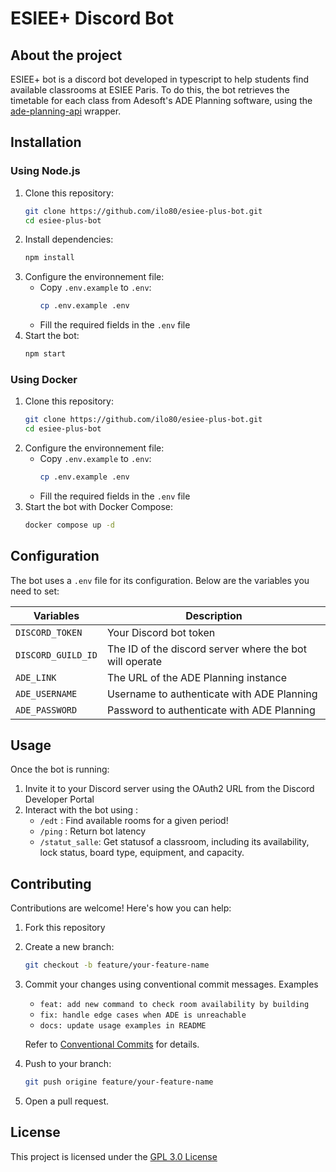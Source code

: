 # ESIEE+ Discord Bot
## About the project
ESIEE+ bot is a discord bot developed in typescript to help students find available classrooms at ESIEE Paris. To do this, the bot retrieves the timetable for each class from Adesoft's ADE Planning software, using the [ade-planning-api](https://github.com/ilo80/ade-planning-api/) wrapper.

## Installation
### Using Node.js
1. Clone this repository:
   ```bash
   git clone https://github.com/ilo80/esiee-plus-bot.git
   cd esiee-plus-bot
   ```
2. Install dependencies:
   ```bash
   npm install
   ```
3. Configure the environnement file:
   - Copy `.env.example` to `.env`:
     ```bash
     cp .env.example .env
     ```
   - Fill the required fields in the `.env` file
4. Start the bot:
   ```bash
   npm start
   ```

### Using Docker
1. Clone this repository:
   ```bash
   git clone https://github.com/ilo80/esiee-plus-bot.git
   cd esiee-plus-bot
   ```
2. Configure the environnement file:
   - Copy `.env.example` to `.env`:
     ```bash
     cp .env.example .env
     ```
   - Fill the required fields in the `.env` file
3. Start the bot with Docker Compose:
   ```bash
   docker compose up -d
   ```

## Configuration
The bot uses a `.env` file for its configuration. Below are the variables you need to set:

| Variables          | Description                                             |
|--------------------|---------------------------------------------------------|
| `DISCORD_TOKEN`    | Your Discord bot token                                  |
| `DISCORD_GUILD_ID` | The ID of the discord server where the bot will operate |
| `ADE_LINK`         | The URL of the ADE Planning instance                    |
| `ADE_USERNAME`     | Username to authenticate with ADE Planning              |
| `ADE_PASSWORD`     | Password to authenticate with ADE Planning              |

## Usage
Once the bot is running:
1. Invite it to your Discord server using the OAuth2 URL from the Discord Developer Portal
2. Interact with the bot using :
   - `/edt` : Find available rooms for a given period!
   - `/ping` : Return bot latency
   - `/statut_salle`: Get statusof a classroom, including its availability, lock status, board type, equipment, and capacity.

## Contributing
Contributions are welcome! Here's how you can help:
1. Fork this repository
2. Create a new branch:
   ```bash
   git checkout -b feature/your-feature-name
   ```
3. Commit your changes using conventional commit messages. Examples
   - `feat: add new command to check room availability by building`
   - `fix: handle edge cases when ADE is unreachable`
   - `docs: update usage examples in README`
     
   Refer to [Conventional Commits](https://www.conventionalcommits.org/) for details.
4. Push to your branch:
   ```bash
   git push origine feature/your-feature-name
   ```
5. Open a pull request.

## License
This project is licensed under the [GPL 3.0 License](https://github.com/ilo80/esiee-plus-bot/blob/main/LICENSE.md)
